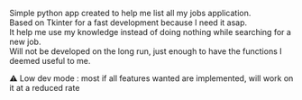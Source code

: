 Simple python app created to help me list all my jobs application. \
Based on Tkinter for a fast development because I need it asap. \
It help me use my knowledge instead of doing nothing while searching for a new job. \
Will not be developed on the long run, just enough to have the functions I deemed useful to me.

⚠️ Low dev mode : most if all features wanted are implemented, will work on it at a reduced rate
